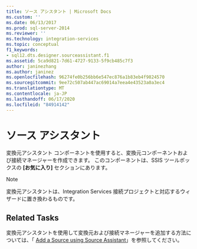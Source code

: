 ```yaml
---
title: ソース アシスタント | Microsoft Docs
ms.custom: ''
ms.date: 06/13/2017
ms.prod: sql-server-2014
ms.reviewer: ''
ms.technology: integration-services
ms.topic: conceptual
f1_keywords:
- sql12.dts.designer.sourceassistant.f1
ms.assetid: 5ca9d821-7d61-4727-9133-5f9cb485c7f3
author: janinezhang
ms.author: janinez
ms.openlocfilehash: 96274fe0b256bb6e547ec876a1b83eb4f9824570
ms.sourcegitcommit: 9ee72c507ab447ac69014a7eea4e43523a0a3ec4
ms.translationtype: MT
ms.contentlocale: ja-JP
ms.lasthandoff: 06/17/2020
ms.locfileid: "84914142"
---
```

# <a name="source-assistant"></a>ソース アシスタント
  変換元アシスタント コンポーネントを使用すると、変換元コンポーネントおよび接続マネージャーを作成できます。 このコンポーネントは、SSIS ツールボックスの **[お気に入り]** セクションにあります。  
  
> [!NOTE]  
>  変換元アシスタントは、Integration Services 接続プロジェクトと対応するウィザードに置き換わるものです。  
  
## <a name="related-tasks"></a>Related Tasks  
 変換元アシスタントを使用して変換元および接続マネージャーを追加する方法については、「 [Add a Source using Source Assistant](../add-a-source-using-source-assistant.md)」を参照してください。  
  
  
